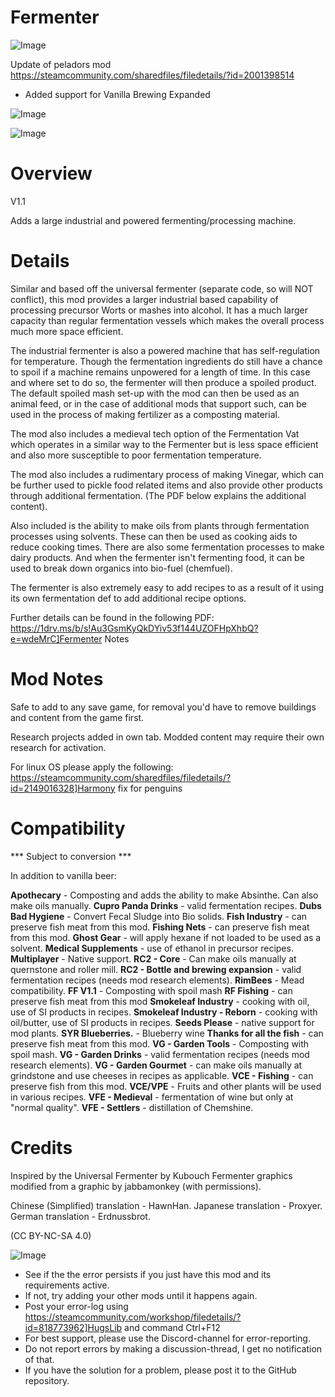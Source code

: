 # Fermenter

![Image](https://i.imgur.com/buuPQel.png)

Update of peladors mod
https://steamcommunity.com/sharedfiles/filedetails/?id=2001398514

- Added support for Vanilla Brewing Expanded

![Image](https://i.imgur.com/pufA0kM.png)

	
![Image](https://i.imgur.com/Z4GOv8H.png)


# Overview
 V1.1

Adds a large industrial and powered fermenting/processing machine. 

# Details


Similar and based off the universal fermenter (separate code, so will NOT conflict), this mod provides a larger industrial based capability of processing precursor Worts or mashes into alcohol. It has a much larger capacity than regular fermentation vessels which makes the overall process much more space efficient. 

The industrial fermenter is also a powered machine that has self-regulation for temperature. Though the fermentation ingredients do still have a chance to spoil if a machine remains unpowered for a length of time. In this case and where set to do so, the fermenter will then produce a spoiled product. The default spoiled mash set-up with the mod can then be used as an animal feed, or in the case of additional mods that support such, can be used in the process of making fertilizer as a composting material.

The mod also includes a medieval tech option of the Fermentation Vat which operates in a similar way to the Fermenter but is less space efficient and also more susceptible to poor fermentation temperature.

The mod also includes a rudimentary process of making Vinegar, which can be further used to pickle food related items and also provide other products through additional fermentation. (The PDF below explains the additional content).

Also included is the ability to make oils from plants through fermentation processes using solvents. These can then be used as cooking aids to reduce cooking times. There are also  some fermentation processes to make dairy products. And when the fermenter isn't fermenting food, it can be used to break down organics into bio-fuel (chemfuel).

The fermenter is also extremely easy to add recipes to as a result of it using its own fermentation def to add additional recipe options.

Further details can be found in the following PDF: https://1drv.ms/b/s!Au3GsmKyQkDYiv53f144UZOFHpXhbQ?e=wdeMrC]Fermenter Notes

# Mod Notes


Safe to add to any save game, for removal you'd have to remove buildings and content from the game first.

Research projects added in own tab. Modded content may require their own research for activation.

For linux OS please apply the following: https://steamcommunity.com/sharedfiles/filedetails/?id=2149016328]Harmony fix for penguins

# Compatibility
 *** Subject to conversion ***

In addition to vanilla beer:

**Apothecary** - Composting and adds the ability to make Absinthe. Can also make oils manually.
**Cupro Panda Drinks** - valid fermentation recipes.
**Dubs Bad Hygiene** - Convert Fecal Sludge into Bio solids.
**Fish Industry** - can preserve fish meat from this mod.
**Fishing Nets** - can preserve fish meat from this mod.
**Ghost Gear** - will apply hexane if not loaded to be used as a solvent.
**Medical Supplements** - use of ethanol in precursor recipes.
**Multiplayer** - Native support.
**RC2 - Core** - Can make oils manually at quernstone and roller mill.
**RC2 - Bottle and brewing expansion** - valid fermentation recipes (needs mod research elements).
**RimBees** - Mead compatibility.
**FF V1.1** - Composting with spoil mash
**RF Fishing** - can preserve fish meat from this mod
**Smokeleaf Industry** - cooking with oil, use of SI products in recipes.
**Smokeleaf Industry - Reborn** - cooking with oil/butter, use of SI products in recipes.
**Seeds Please** - native support for mod plants. 
**SYR Blueberries.** - Blueberry wine
**Thanks for all the fish** - can preserve fish meat from this mod.
**VG - Garden Tools** - Composting with spoil mash.
**VG - Garden Drinks** - valid fermentation recipes (needs mod research elements).
**VG - Garden Gourmet** - can make oils manually at grindstone and use cheeses in recipes as applicable.
**VCE - Fishing** - can preserve fish from this mod.
**VCE/VPE** - Fruits and other plants will be used in various recipes.
**VFE - Medieval** - fermentation of wine but only at "normal quality".
**VFE - Settlers** - distillation of Chemshine.


# Credits


Inspired by the Universal Fermenter by Kubouch
Fermenter graphics modified from a graphic by jabbamonkey (with permissions).

Chinese (Simplified) translation - HawnHan.
Japanese translation - Proxyer.
German translation - Erdnussbrot.

(CC BY-NC-SA 4.0)


![Image](https://i.imgur.com/PwoNOj4.png)



-  See if the the error persists if you just have this mod and its requirements active.
-  If not, try adding your other mods until it happens again.
-  Post your error-log using https://steamcommunity.com/workshop/filedetails/?id=818773962]HugsLib and command Ctrl+F12
-  For best support, please use the Discord-channel for error-reporting.
-  Do not report errors by making a discussion-thread, I get no notification of that.
-  If you have the solution for a problem, please post it to the GitHub repository.



